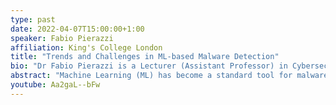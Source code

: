```yaml
---
type: past
date: 2022-04-07T15:00:00+1:00
speaker: Fabio Pierazzi
affiliation: King's College London
title: "Trends and Challenges in ML-based Malware Detection"
bio: "Dr Fabio Pierazzi is a Lecturer (Assistant Professor) in Cybersecurity at the Department of Informatics of King's College London, where he is also a member of the Cybersecurity (CYS) group and affiliated with UCL's Systems Security Research Lab (S2Lab). His research interests are at the intersection of systems security and machine learning, with a particular emphasis on settings in which attackers adapt quickly to new defenses (i.e., high non-stationarity, adaptive attackers). Previously, he obtained his Ph.D. in Computer Science at University of Modena, Italy (2014–2017), he visited University of Maryland, College Park, USA (2016), and he was a Post-Doctoral Research Associate at Royal Holloway, University of London (2017–2019). Home page: https://fabio.pierazzi.com"
abstract: "Machine Learning (ML) has become a standard tool for malware research in the academic security community: it has been used in a wide range of domains including Windows, PDF and Android malware, but also of malicious JavaScript and URLs. In this seminar, I will present an overview of the most successful approaches for Android malware detection, focusing on intuitions on how program analysis techniques can be useful in this context. Then, I will discuss the main challenges to overcome for widespread of ML-based  approaches in industry contexts, especially with respect to concept drift, and adversarial robustness to smart adversaries in the problem-space."
youtube: Aa2gaL--bFw
---
```

